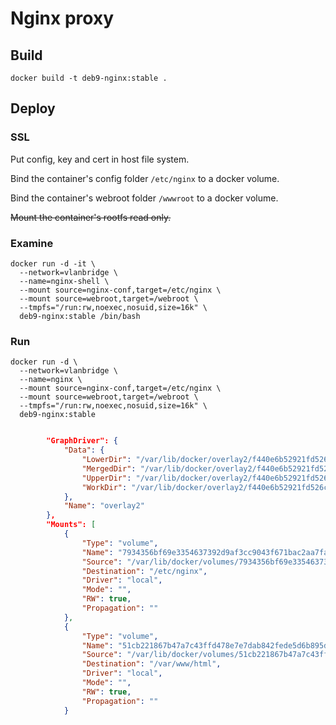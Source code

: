 # Nginx proxy

## Build

	docker build -t deb9-nginx:stable .

## Deploy

### SSL

Put config, key and cert in host file system.

Bind the container's config folder `/etc/nginx` to a docker volume.

Bind the container's webroot folder `/wwwroot` to a docker volume.

~~Mount the container's rootfs read only.~~


### Examine

	docker run -d -it \
	  --network=vlanbridge \
	  --name=nginx-shell \
	  --mount source=nginx-conf,target=/etc/nginx \
	  --mount source=webroot,target=/webroot \
	  --tmpfs="/run:rw,noexec,nosuid,size=16k" \
	  deb9-nginx:stable /bin/bash
	  
### Run

	docker run -d \
	  --network=vlanbridge \
	  --name=nginx \
	  --mount source=nginx-conf,target=/etc/nginx \
	  --mount source=webroot,target=/webroot \
	  --tmpfs="/run:rw,noexec,nosuid,size=16k" \
	  deb9-nginx:stable


```json

        "GraphDriver": {
            "Data": {
                "LowerDir": "/var/lib/docker/overlay2/f440e6b52921fd526c36170820e1ca1530ec3f09e32d9a398dc7c4061bcc9f94-init/diff:/var/lib/docker/overlay2/b1d466157341b938ab2585e5867feaafb90799338407491b7ae510e9474a9b52/diff:/var/lib/docker/overlay2/ad8b1c3d5ac37228da03d0114a2679af912b98cdfcb154cc20d41359549a921c/diff:/var/lib/docker/overlay2/142ebc2a873ff7ce093f392e23da780716042f0652da78d7b1ad8f95378753f7/diff:/var/lib/docker/overlay2/b4e9ce489df7ee451fea9efe67466379b719051290b7086de1081d8636cd20f8/diff",
                "MergedDir": "/var/lib/docker/overlay2/f440e6b52921fd526c36170820e1ca1530ec3f09e32d9a398dc7c4061bcc9f94/merged",
                "UpperDir": "/var/lib/docker/overlay2/f440e6b52921fd526c36170820e1ca1530ec3f09e32d9a398dc7c4061bcc9f94/diff",
                "WorkDir": "/var/lib/docker/overlay2/f440e6b52921fd526c36170820e1ca1530ec3f09e32d9a398dc7c4061bcc9f94/work"
            },
            "Name": "overlay2"
        },
        "Mounts": [
            {
                "Type": "volume",
                "Name": "7934356bf69e3354637392d9af3cc9043f671bac2aa7fa3a8c6306f24ce0313c",
                "Source": "/var/lib/docker/volumes/7934356bf69e3354637392d9af3cc9043f671bac2aa7fa3a8c6306f24ce0313c/_data",
                "Destination": "/etc/nginx",
                "Driver": "local",
                "Mode": "",
                "RW": true,
                "Propagation": ""
            },
            {
                "Type": "volume",
                "Name": "51cb221867b47a7c43ffd478e7e7dab842fede5d6b895dc089335899fdad4c47",
                "Source": "/var/lib/docker/volumes/51cb221867b47a7c43ffd478e7e7dab842fede5d6b895dc089335899fdad4c47/_data",
                "Destination": "/var/www/html",
                "Driver": "local",
                "Mode": "",
                "RW": true,
                "Propagation": ""
            }

```
